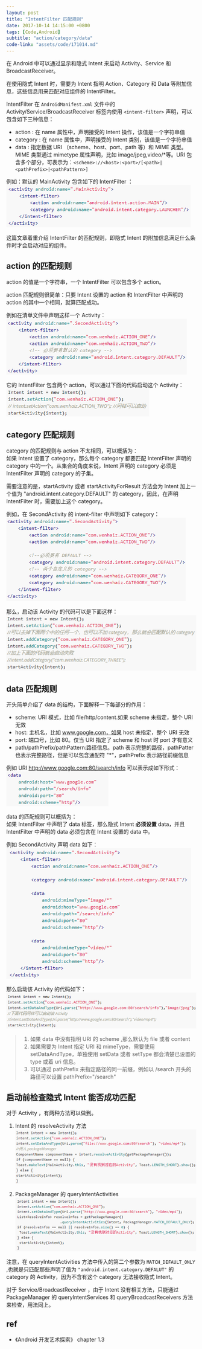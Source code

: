 ```yaml
---
layout: post
title: "IntentFilter 匹配规则"
date: 2017-10-14 14:15:00 +0800
tags: [Code,Android]
subtitle: "action/category/data"
code-link: "assets/code/171014.md"
---
```

在 Android 中可以通过显示和隐式 Intent 来启动 Activity、Service 和BroadcastReceiver。    

在使用隐式 Intent 时，需要为 Intent 指明 Action、Category 和 Data 等附加信息，这些信息用来匹配对应组件的 IntentFilter。

IntentFilter 在 `AndroidManifest.xml` 文件中的 Activity/Service/BroadcastReceiver 标签内使用 `<intent-filter>` 声明，可以包含如下三种信息：
- action : 在 name 属性中，声明接受的 Intent 操作，该值是一个字符串值
- category : 在 name 属性中，声明接受的 Intent 类别，该值是一个字符串值
- data : 指定数据 URI （scheme、host、port、path 等）和 MIME 类型。MIME 类型通过 mimetype 属性声明，比如 image/jpeg,video/*等。URI 包含多个部分，可表示为：`<scheme>://<host>:<port>/[<path>|<pathPrefix>|<pathPattern>]`   


例如：默认的 MainActivity 包含如下的 IntentFilter ：
![code01](/assets/img/post/code/171014_01.png)

这篇文章着重介绍 IntentFilter 的匹配规则，即隐式 Intent 的附加信息满足什么条件时才会启动对应的组件。

## action 的匹配规则
action 的值是一个字符串，一个 IntentFilter 可以包含多个 action。  

action 匹配规则很简单：只要 Intent 设置的 action 和 IntentFilter 中声明的 action 的其中一个相同，就算匹配成功。

例如在清单文件中声明这样一个 Activity：
![code02](/assets/img/post/code/171014_02.png)

它的 IntentFilter 包含两个 action，可以通过下面的代码启动这个 Activity： 
![code03](/assets/img/post/code/171014_03.png)

## category 匹配规则
category 的匹配规则与 action 不太相同，可以概括为：   
如果 Intent 设置了 category，那么每个 category 都要匹配 IntentFilter 声明的 category 中的一个。从集合的角度来说，Intent 声明的 category 必须是 IntentFilter 声明的 category 的子集。

需要注意的是，startActivity 或者 startActivityForResult 方法会为 Intent 加上一个值为 "android.intent.category.DEFAULT" 的 category，因此，在声明 IntentFilter 时，需要加上这个 category。  

例如，在 SecondActivity 的 intent-filter 中声明如下 category：  
![code04](/assets/img/post/code/171014_04.png)

那么，启动该 Activity 的代码可以是下面这样： 
![code05](/assets/img/post/code/171014_05.png)

## data 匹配规则
开头简单介绍了 data 的结构，下面解释一下每部分的作用：
- scheme: URI 模式，比如 file/http/content.如果 scheme 未指定，整个 URI 无效
- host: 主机名，比如 www.google.com，如果 host 未指定，整个 URI 无效
- port: 端口号，比如 80。仅当 URI 指定了 scheme 和 host 时 port 才有意义
- path/pathPrefix/pathPattern:路径信息。path 表示完整的路径，pathPatter 也表示完整路径，但是可以包含通配符 "*"，pathPrefix 表示路径前缀信息 

例如 URI http://www.google.com:80/search/info 可以表示成如下形式： 
![code06](/assets/img/post/code/171014_06.png)


data 的匹配规则可以概括为：   
如果 IntentFilter 中声明了 data 标签，那么隐式 Intent **必须设置** data，并且 IntentFilter 中声明的 data 必须包含在 Intent 设置的 data 中。    

例如 SecondActivity 声明 data 如下：  
![code07](/assets/img/post/code/171014_07.png)

那么启动该 Activity 的代码如下：  
![code08](/assets/img/post/code/171014_08.png)

> 1. 如果 data 中没有指明 URI 的 scheme ,那么默认为 file 或者 content
> 2. 如果需要为 Intent 指定 URI 和 mimeType，需要使用 setDataAndType，单独使用 setData 或者 setType 都会清楚已设置的 type 或着 uri 信息。 
> 3. 可以通过 pathPrefix 来指定路径的同一前缀，例如以 /search 开头的路径可以设置 pathPrefix="/search"

## 启动前检查隐式 Intent 能否成功匹配
对于 Activity ，有两种方法可以做到。
1.  Intent 的 resolveActivity 方法    
![code09](/assets/img/post/code/171014_09.png)

2. PackageManager 的 queryIntentActivities  
![code10](/assets/img/post/code/171014_10.png)


注意，在 queryIntentActivities 方法中传入的第二个参数为 `MATCH_DEFAULT_ONLY` ,也就是只匹配那些声明了值为  `"android.intent.category.DEFALUT"` 的 category 的 Activity，因为不含有这个 category 无法接收隐式 Intent。

对于 Service/BroadcastReceiver ，由于 Intent 没有相关方法，只能通过 PackageManager 的 queryIntentServices 和 queryBroadcastReceivers 方法来检查，用法同上。  

## ref
- 《Android 开发艺术探索》 chapter 1.3